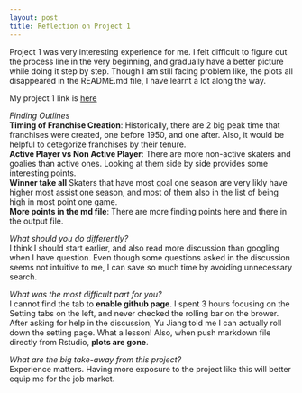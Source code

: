 ```yaml
---
layout: post
title: Reflection on Project 1
---
```


Project 1 was very interesting experience for me. I felt difficult to figure out the process line in the very beginning,  and gradually have a better picture while doing it step by step. Though I am still facing problem like, the plots all disappeared in the README.md file, I have learnt a lot along the way.  

My project 1 link is [here](https://xhu23.github.io/project1)  

*Finding Outlines*  
**Timing of Franchise Creation**: Historically, there are 2 big peak time that franchises were created, one before 1950, and one after. Also, it would be helpful to cetegorize franchises by their tenure.  
**Active Player vs Non Active Player**: There are more non-active skaters and goalies than active ones. Looking at them side by side provides some interesting points.  
**Winner take all** Skaters that have most goal one season are very likly have higher most assist one season, and most of them also in the list of being high in most point one game.  
**More points in the md file**: There are more finding points here and there in the output file.  

*What should you do differently?*  
I think I should start earlier, and also read more discussion than googling when I have question. Even though some questions asked in the discussion seems not intuitive to me, I can save so much time by avoiding unnecessary search.

*What was the most difficult part for you?*  
I cannot find the tab to **enable github page**. I spent 3 hours focusing on the Setting tabs on the left, and never checked the rolling bar on the brower. After asking for help in the discussion,  Yu Jiang told me I can actually roll down the setting page. What a lesson! Also, when push markdown file directly from Rstudio, **plots are gone**.  

*What are the big take-away from this project?*  
Experience matters. Having more exposure to the project like this will better equip me for the job market.  

